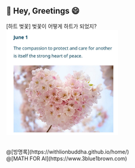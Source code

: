 ## 👋 Hey, Greetings 😄

[하트 벚꽃] 벚꽃이 어떻게 하트가 되었지? <br>
<img src="https://github.com/withlionbuddha/notes/blob/69d3847a9cdf34101d75b771399993cddbf0826e/resources/images/2024-%ED%95%98%ED%8A%B8%EA%BD%83-%EB%B2%9A%EA%BD%83.jpeg" width="300"> 

<br>
@[방명록](https://withlionbuddha.github.io/home/) <br>
@[MATH FOR AI](https://www.3blue1brown.com)
